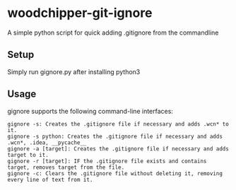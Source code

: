 # woodchipper-git-ignore
A simple python script for quick adding .gitignore from the commandline

## Setup
Simply run gignore.py after installing python3

## Usage
gignore supports the following command-line interfaces:

```shell 
gignore -s: Creates the .gitignore file if necessary and adds .wcn* to it.
gignore -s python: Creates the .gitignore file if necessary and adds .wcn*, .idea, __pycache__
gignore -a [target]: Creates the .gitignore file if necessary and adds target to it.
gignore -r [target]: IF the .gitignore file exists and contains target, removes target from the file.
gignore -c: Clears the .gitignore file without deleting it, removing every line of text from it. 
```